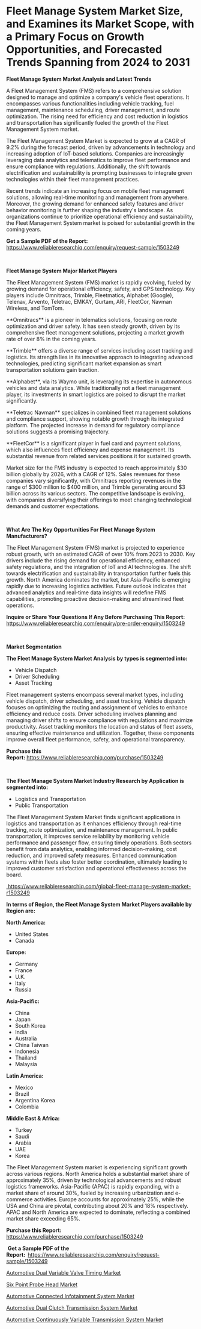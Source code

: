 <p><h1>Fleet Manage System Market Size, and Examines its Market Scope, with a Primary Focus on Growth Opportunities, and Forecasted Trends Spanning from 2024 to 2031</h1></p><p><strong>Fleet Manage System Market Analysis and Latest Trends</strong></p>
<p><p>A Fleet Management System (FMS) refers to a comprehensive solution designed to manage and optimize a company's vehicle fleet operations. It encompasses various functionalities including vehicle tracking, fuel management, maintenance scheduling, driver management, and route optimization. The rising need for efficiency and cost reduction in logistics and transportation has significantly fueled the growth of the Fleet Management System market.</p><p>The Fleet Management System Market is expected to grow at a CAGR of 9.2% during the forecast period, driven by advancements in technology and increasing adoption of IoT-based solutions. Companies are increasingly leveraging data analytics and telematics to improve fleet performance and ensure compliance with regulations. Additionally, the shift towards electrification and sustainability is prompting businesses to integrate green technologies within their fleet management practices.</p><p>Recent trends indicate an increasing focus on mobile fleet management solutions, allowing real-time monitoring and management from anywhere. Moreover, the growing demand for enhanced safety features and driver behavior monitoring is further shaping the industry's landscape. As organizations continue to prioritize operational efficiency and sustainability, the Fleet Management System market is poised for substantial growth in the coming years.</p></p>
<p><strong>Get a Sample PDF of the Report:&nbsp;</strong> <a href="https://www.reliableresearchiq.com/enquiry/request-sample/1503249?utm_campaign=1141&utm_medium=2&utm_source=Github&utm_content=ia&utm_term=08122024&utm_id=fleet-manage-system">https://www.reliableresearchiq.com/enquiry/request-sample/1503249</a></p>
<p>&nbsp;</p>
<p><strong>Fleet Manage System Major Market Players</strong></p>
<p><p>The Fleet Management System (FMS) market is rapidly evolving, fueled by growing demand for operational efficiency, safety, and GPS technology. Key players include Omnitracs, Trimble, Fleetmatics, Alphabet (Google), Telenav, Arvento, Teletrac, EMKAY, Gurtam, ARI, FleetCor, Navman Wireless, and TomTom.</p><p>**Omnitracs** is a pioneer in telematics solutions, focusing on route optimization and driver safety. It has seen steady growth, driven by its comprehensive fleet management solutions, projecting a market growth rate of over 8% in the coming years.</p><p>**Trimble** offers a diverse range of services including asset tracking and logistics. Its strength lies in its innovative approach to integrating advanced technologies, predicting significant market expansion as smart transportation solutions gain traction.</p><p>**Alphabet**, via its Waymo unit, is leveraging its expertise in autonomous vehicles and data analytics. While traditionally not a fleet management player, its investments in smart logistics are poised to disrupt the market significantly.</p><p>**Teletrac Navman** specializes in combined fleet management solutions and compliance support, showing notable growth through its integrated platform. The projected increase in demand for regulatory compliance solutions suggests a promising trajectory.</p><p>**FleetCor** is a significant player in fuel card and payment solutions, which also influences fleet efficiency and expense management. Its substantial revenue from related services positions it for sustained growth.</p><p>Market size for the FMS industry is expected to reach approximately $30 billion globally by 2026, with a CAGR of 12%. Sales revenues for these companies vary significantly, with Omnitracs reporting revenues in the range of $300 million to $400 million, and Trimble generating around $3 billion across its various sectors. The competitive landscape is evolving, with companies diversifying their offerings to meet changing technological demands and customer expectations.</p></p>
<p>&nbsp;</p>
<p><strong>What Are The Key Opportunities For Fleet Manage System Manufacturers?</strong></p>
<p><p>The Fleet Management System (FMS) market is projected to experience robust growth, with an estimated CAGR of over 10% from 2023 to 2030. Key drivers include the rising demand for operational efficiency, enhanced safety regulations, and the integration of IoT and AI technologies. The shift towards electrification and sustainability in transportation further fuels this growth. North America dominates the market, but Asia-Pacific is emerging rapidly due to increasing logistics activities. Future outlook indicates that advanced analytics and real-time data insights will redefine FMS capabilities, promoting proactive decision-making and streamlined fleet operations.</p></p>
<p><strong>Inquire or Share Your Questions If Any Before Purchasing This Report:</strong> <a href="https://www.reliableresearchiq.com/enquiry/pre-order-enquiry/1503249?utm_campaign=1141&utm_medium=2&utm_source=Github&utm_content=ia&utm_term=08122024&utm_id=fleet-manage-system">https://www.reliableresearchiq.com/enquiry/pre-order-enquiry/1503249</a></p>
<p>&nbsp;</p>
<p><strong>Market Segmentation</strong></p>
<p><strong>The Fleet Manage System Market Analysis by types is segmented into:</strong></p>
<p><ul><li>Vehicle Dispatch</li><li>Driver Scheduling</li><li>Asset Tracking</li></ul></p>
<p><p>Fleet management systems encompass several market types, including vehicle dispatch, driver scheduling, and asset tracking. Vehicle dispatch focuses on optimizing the routing and assignment of vehicles to enhance efficiency and reduce costs. Driver scheduling involves planning and managing driver shifts to ensure compliance with regulations and maximize productivity. Asset tracking monitors the location and status of fleet assets, ensuring effective maintenance and utilization. Together, these components improve overall fleet performance, safety, and operational transparency.</p></p>
<p><strong>Purchase this Report:&nbsp;</strong><a href="https://www.reliableresearchiq.com/purchase/1503249?utm_campaign=1141&utm_medium=2&utm_source=Github&utm_content=ia&utm_term=08122024&utm_id=fleet-manage-system">https://www.reliableresearchiq.com/purchase/1503249</a></p>
<p>&nbsp;</p>
<p><strong>The Fleet Manage System Market Industry Research by Application is segmented into:</strong></p>
<p><ul><li>Logistics and Transportation</li><li>Public Transportation</li></ul></p>
<p><p>The Fleet Management System Market finds significant applications in logistics and transportation as it enhances efficiency through real-time tracking, route optimization, and maintenance management. In public transportation, it improves service reliability by monitoring vehicle performance and passenger flow, ensuring timely operations. Both sectors benefit from data analytics, enabling informed decision-making, cost reduction, and improved safety measures. Enhanced communication systems within fleets also foster better coordination, ultimately leading to improved customer satisfaction and operational effectiveness across the board.</p></p>
<p><a href="https://www.reliableresearchiq.com/global-fleet-manage-system-market-r1503249?utm_campaign=1141&utm_medium=2&utm_source=Github&utm_content=ia&utm_term=08122024&utm_id=fleet-manage-system">&nbsp;https://www.reliableresearchiq.com/global-fleet-manage-system-market-r1503249</a></p>
<p><strong>In terms of Region, the Fleet Manage System Market Players available by Region are:</strong></p>
<p>
    <p> <strong> North America: </strong>
        <ul>
            <li>United States</li>
            <li>Canada</li>
        </ul>
        </p> 
    <p> <strong> Europe: </strong>
        <ul>
            <li>Germany</li>
            <li>France</li>
            <li>U.K.</li>
            <li>Italy</li>
            <li>Russia</li>
        </ul>
        </p> 
    <p> <strong> Asia-Pacific: </strong>
        <ul>
            <li>China</li>
            <li>Japan</li>
            <li>South Korea</li>
            <li>India</li>
            <li>Australia</li>
            <li>China Taiwan</li>
            <li>Indonesia</li>
            <li>Thailand</li>
            <li>Malaysia</li>
        </ul>
        </p> 
    <p> <strong> Latin America: </strong>
        <ul>
            <li>Mexico</li>
            <li>Brazil</li>
            <li>Argentina Korea</li>
            <li>Colombia</li>
        </ul>
        </p> 
    <p> <strong> Middle East & Africa: </strong>
        <ul>
            <li>Turkey</li>
            <li>Saudi</li>
            <li>Arabia</li>
            <li>UAE</li>
            <li>Korea</li>
        </ul>
    </p>
    </p>
<p><p>The Fleet Management System market is experiencing significant growth across various regions. North America holds a substantial market share of approximately 35%, driven by technological advancements and robust logistics frameworks. Asia-Pacific (APAC) is rapidly expanding, with a market share of around 30%, fueled by increasing urbanization and e-commerce activities. Europe accounts for approximately 25%, while the USA and China are pivotal, contributing about 20% and 18% respectively. APAC and North America are expected to dominate, reflecting a combined market share exceeding 65%.</p></p>
<p><strong>Purchase this Report: </strong><a href="https://www.reliableresearchiq.com/purchase/1503249?utm_campaign=1141&utm_medium=2&utm_source=Github&utm_content=ia&utm_term=08122024&utm_id=fleet-manage-system">https://www.reliableresearchiq.com/purchase/1503249</a></p>
<p>&nbsp;<strong>Get a Sample PDF of the Report:&nbsp;&nbsp;</strong><a href="https://www.reliableresearchiq.com/enquiry/request-sample/1503249?utm_campaign=1141&utm_medium=2&utm_source=Github&utm_content=ia&utm_term=08122024&utm_id=fleet-manage-system">https://www.reliableresearchiq.com/enquiry/request-sample/1503249</a></p>
<p><strong></strong></p>
<p><p><a href="https://www.linkedin.com/pulse/assessment-automotive-dual-variable-valve-timing-market-scope-9b1le?utm_campaign=1141&utm_medium=2&utm_source=Github&utm_content=ia&utm_term=08122024&utm_id=fleet-manage-system">Automotive Dual Variable Valve Timing Market</a></p><p><a href="https://www.linkedin.com/pulse/six-point-probe-head-market-analysis-product-segmentation-omupc?utm_campaign=1141&utm_medium=2&utm_source=Github&utm_content=ia&utm_term=08122024&utm_id=fleet-manage-system">Six Point Probe Head Market</a></p><p><a href="https://www.linkedin.com/pulse/th-score-market-0ptye?utm_campaign=1141&utm_medium=2&utm_source=Github&utm_content=ia&utm_term=08122024&utm_id=fleet-manage-system">Automotive Connected Infotainment System Market</a></p><p><a href="https://www.linkedin.com/pulse/report-automotive-dual-clutch-transmission-system-market-rapid-qmere?utm_campaign=1141&utm_medium=2&utm_source=Github&utm_content=ia&utm_term=08122024&utm_id=fleet-manage-system">Automotive Dual Clutch Transmission System Market</a></p><p><a href="https://www.linkedin.com/pulse/automotive-c-reportology-fm9zc?utm_campaign=1141&utm_medium=2&utm_source=Github&utm_content=ia&utm_term=08122024&utm_id=fleet-manage-system">Automotive Continuously Variable Transmission System Market</a></p></p>